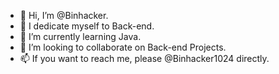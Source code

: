 - 👋 Hi, I’m @Binhacker.
- 👀 I dedicate myself to Back-end.
- 🌱 I’m currently learning Java.
- 💞️ I’m looking to collaborate on Back-end Projects.
- 📫 If you want to reach me, please @Binhacker1024 directly. 

<!---
Binhacker-1024/Binhacker-1024 is a ✨ special ✨ repository because its `README.md` (this file) appears on your GitHub profile.
You can click the Preview link to take a look at your changes.
--->
